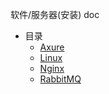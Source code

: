  软件/服务器(安装) doc

 - 目录
    - [Axure](Axure/README.md)
    - [Linux](Linux/README.md)
    - [Nginx](Nginx/README.md)
    - [RabbitMQ](RabbitMQ/README.md)